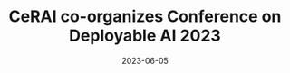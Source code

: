 ---
title: "CeRAI co-organizes Conference on Deployable AI 2023"
date: 2023-06-05
link: "https://rbcdsai.iitm.ac.in/DAI-2023/"
draft: false
---